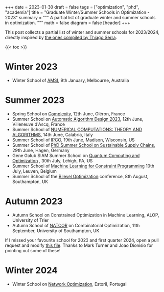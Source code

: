 +++
date = 2023-01-30
draft = false
tags = ["optimization", "phd", "academia"]
title = "Graduate Winter/Summer Schools in Optimization - 2023"
summary = """
A partial list of graduate winter and summer schools in optimization.
"""
math = false
diagram = false
[header]
+++

This post collects a partial list of winter and summer schools for 2023/2024, directly inspired by
[the ones compiled by Thiago Serra](https://thiagoserra.com/2020/01/19/summer-2020-schools-on-algorithms-data-science-machine-learning-networks-optimization-transportation-and-other-relevant-topics-in-operations-research/).

{{< toc >}}

# Winter 2023

- Winter School of [AMSI](https://ss.amsi.org.au/), 9th January, Melbourne, Australia

# Summer 2023

- Spring School on [Complexity](https://epit2023.sciencesconf.org/), 12th June, Oléron, France
- Summer School on [Automatic Algorithm Design 2023](https://ssaad2023.sciencesconf.org/), 12th June, Villeneuve d'Ascq, France
- Summer School of [NUMERICAL COMPUTATIONS: THEORY AND ALGORITHMS](https://www.numta.org/), 14th June, Calabria, Italy
- Summer School of [IPCO](https://optimization.discovery.wisc.edu/ipco-2023-madison/), 19th June, Madison, Wisconsin, US
- Summer School of [PhD Summer School on Sustainable Supply Chains](https://www.fernuni-hagen.de/produktion-logistik/forschung/veranstaltungen/PhD_Summer_School.shtml), 29th June, Hagen, Germany
- Gene Golub SIAM Summer School on [Quantum Computing and Optimization](https://wordpress.lehigh.edu/siamquantum) , 30th July, Lehigh, PA, US
- Summer School of [Machine Learning for Constraint Programming](https://school.a4cp.org/summer2023/) 10th July, Leuven, Belgium
- Summer School of the [Bilevel Optimization](https://www.bilevelconference2023.org/summer-school) conference, 8th August, Southampton, UK

# Autumn 2023

- Autumn School on Constrained Optimization in Machine Learning, ALOP, University of Trier
- Autumn School of [NATCOR](https://www.natcor.ac.uk/courses/) on Combinatorial Optimization, 11th September, University of Southampton, UK 

If I missed your favourite school for 2023 and first quarter 2024, open a pull request and modify [this file](https://github.com/matbesancon/hugo-site/blob/master/content/post/2023-01-schools23.markdown).
Thanks to Mark Turner and Joao Dionisio for pointing out some of these!

# Winter 2024

- Winter School on [Network Optimization](https://netopt2024.campus.ciencias.ulisboa.pt/), Estoril, Portugal
